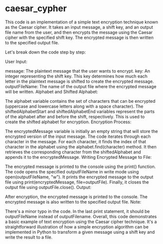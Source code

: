 # caesar_cypher

This code is an implementation of a simple text encryption technique known as the Caesar cipher. It takes an input message, a shift key, and an output file name from the user, and then encrypts the message using the Caesar cipher with the specified shift key. The encrypted message is then written to the specified output file.

Let's break down the code step by step:

User Input:

message: The plaintext message that the user wants to encrypt.
key: An integer representing the shift key. This key determines how much each letter in the plaintext message is shifted to create the encrypted message.
outputFileName: The name of the output file where the encrypted message will be written.
Alphabet and Shifted Alphabet:

The alphabet variable contains the set of characters that can be encrypted (uppercase and lowercase letters along with a space character).
The shiftedAlphabetStart and shiftedAlphabetEnd variables represent the parts of the alphabet after and before the shift, respectively. This is used to create the shifted alphabet for encryption.
Encryption Process:

The encryptedMessage variable is initially an empty string that will store the encrypted version of the input message.
The code iterates through each character in the message.
For each character, it finds the index of that character in the alphabet using the alphabet.find(character) method.
It then retrieves the corresponding character from the shiftedAlphabet and appends it to the encryptedMessage.
Writing Encrypted Message to File:

The encrypted message is printed to the console using the print() function.
The code opens the specified outputFileName in write mode using open(outputFileName, "w").
It prints the encrypted message to the output file using print(encryptedMessage, file=outputFile).
Finally, it closes the output file using outputFile.close().
Output:

After encryption, the encrypted message is printed to the console.
The encrypted message is also written to the specified output file.
Note:

There's a minor typo in the code. In the last print statement, it should be outputFileName instead of outputFilename.
Overall, this code demonstrates a basic example of text encryption using the Caesar cipher technique. It's a straightforward illustration of how a simple encryption algorithm can be implemented in Python to transform a given message using a shift key and write the result to a file.





